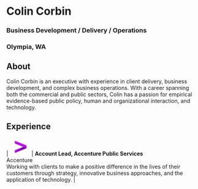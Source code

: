 # Colin Corbin
### **Business Development / Delivery / Operations**
### Olympia, WA
## **About**
Colin Corbin is an executive with experience in client delivery, business development, and complex business operations. With a career spanning both the commercial and public sectors, Colin has a passion for empirical evidence-based public policy, human and organizational interaction, and technology.
## **Experience**
| ![Accenture](/assets/acn-logo.png) | **Account Lead, Accenture Public Services**<br>Accenture<br>Working with clients to make a positive difference in the lives of their customers through strategy, innovative business approaches, and the application of technology. |

